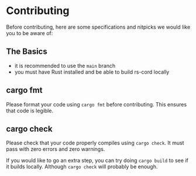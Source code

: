 # Contributing
Before contributing, here are some specifications and nitpicks we would like you to be aware of:

## The Basics
- it is recommended to use the `main` branch
- you must have Rust installed and be able to build rs-cord locally

## cargo fmt
Please format your code using `cargo fmt` before contributing. This ensures that code is legible.

## cargo check
Please check that your code properly compiles using `cargo check`. It must pass with zero errors and zero warnings.

If you would like to go an extra step, you can try doing `cargo build` to see if it builds locally.
Although `cargo check` will probably be enough.
